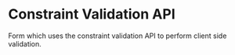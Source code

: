 # Constraint Validation API

Form which uses the constraint validation API to perform client side validation.